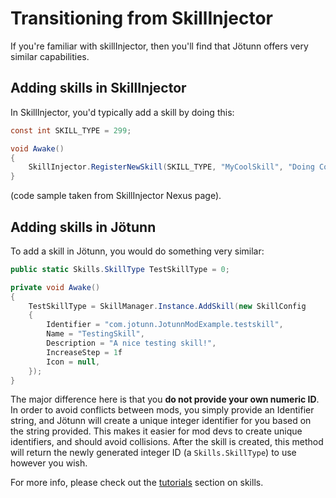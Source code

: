 ﻿# Transitioning from SkillInjector
If you're familiar with skillInjector, then you'll find that Jötunn offers very similar capabilities.

## Adding skills in SkillInjector
In SkillInjector, you'd typically add a skill by doing this:
```cs
const int SKILL_TYPE = 299;

void Awake()
{
    SkillInjector.RegisterNewSkill(SKILL_TYPE, "MyCoolSkill", "Doing Cool Stuff", 1.0f, null, Skills.SkillType.Unarmed);
}
```
(code sample taken from SkillInjector Nexus page).

## Adding skills in Jötunn
To add a skill in Jötunn, you would do something very similar:

```cs
public static Skills.SkillType TestSkillType = 0;

private void Awake()
{
    TestSkillType = SkillManager.Instance.AddSkill(new SkillConfig
    {
        Identifier = "com.jotunn.JotunnModExample.testskill",
        Name = "TestingSkill",
        Description = "A nice testing skill!",
        IncreaseStep = 1f
        Icon = null,
    });
}
```

The major difference here is that you **do not provide your own numeric ID**. In order to avoid conflicts between mods, you simply provide an Identifier string, and Jötunn will create a unique integer identifier for you based on the string provided. This makes it easier for mod devs to create unique identifiers, and should avoid collisions. After the skill is created, this method will return the newly generated integer ID (a `Skills.SkillType`) to use however you wish. 

For more info, please check out the [tutorials](../../home/tutorials/skills.md) section on skills.